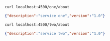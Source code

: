```sh
curl localhost:4500/one/about
```

```json
{"description":"service one","version":"1.0"}
```

```sh
curl localhost:4500/two/about
```

```json
{"description":"service two","version":"1.0"}
```